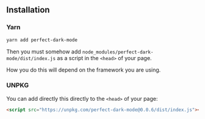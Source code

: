 ## Installation

### Yarn

```bash
yarn add perfect-dark-mode
```

Then you must somehow add `node_modules/perfect-dark-mode/dist/index.js` as a script in the `<head>` of your page.

How you do this will depend on the framework you are using.

### UNPKG

You can add directly this directly to the `<head>` of your page:

```html
<script src="https://unpkg.com/perfect-dark-mode@0.0.6/dist/index.js"></script>
```